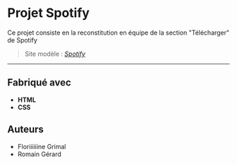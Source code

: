# Projet Spotify

Ce projet consiste en la reconstitution en équipe de la section "Télécharger" de Spotify
>Site modèle : *[Spotify](https://www.spotify.com/fr/download/windows/)*
-----------------------------------------------------------------------------------
## Fabriqué avec  
* __HTML__
* __CSS__

## Auteurs  
* Floriiiiiine Grimal
* Romain Gérard
